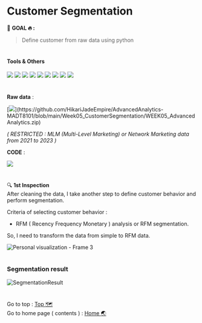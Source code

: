 # Customer Segmentation
:round_pushpin: **GOAL :fire: :**
> Define customer from raw data using python

# <h4>Tools & Others</h4>

[![](https://img.shields.io/badge/code-python3.10-green?style=f?style=flat-square&logo=python&logoColor=white&color=2bbc8a)](https://www.python.org/)
[![](https://img.shields.io/badge/tools-jupyter-orange?style=f?style=flat-square&logo=jupyter&logoColor=white)](https://jupyter.org/)
[![](https://img.shields.io/badge/tools-VSCode-blue?style=f?style=flat-square&logo=visualstudiocode&logoColor=white)](https://code.visualstudio.com/)
[![](https://img.shields.io/badge/tools-Pandas-green?style=f?style=flat-square&logo=pandas&logoColor=white&color=2bbc8a)](https://pandas.pydata.org/)
[![](https://img.shields.io/badge/tools-SkLearn-green?style=f?style=flat-square&logo=scikitlearn&logoColor=white&color=2bbc8a)](https://scikit-learn.org/stable/)
[![](https://img.shields.io/badge/ML-KMeans-green?style=f?style=flat-square&logo=scikitlearn&logoColor=white&color=2bbc8a)](https://scikit-learn.org/stable/)
[![](https://img.shields.io/badge/OS-Mac-green?style=f?style=flat-square&logo=macos&logoColor=white)](https://www.apple.com/macos/ventura/)
[![](https://img.shields.io/badge/OS-Windows-green?style=f?style=flat-square&logo=windows&logoColor=white)](https://www.microsoft.com/)
[![](https://img.shields.io/badge/Git_Update-12_Jul_2023-brightgreen?style=f?style=flat-square&logo=github&logoColor=white)](https://github.com/)

#
**Raw data** : <br>

[![](https://img.shields.io/badge/Git-.CSV-rgb(208,211,212)?style=f?style=flat-square&logo=github&logoColor=white)](https://github.com/HikariJadeEmpire/AdvancedAnalytics-MADT8101/blob/main/Week05_CustomerSegmentation/WEEK05_AdvancedAnalytics.zip)

*( RESTRICTED : MLM (Multi-Level Marketing) or Network Marketing data from 2021 to 2023 )*

**CODE** : <br>

[![](https://colab.research.google.com/assets/colab-badge.svg)](https://colab.research.google.com/github/HikariJadeEmpire/AdvancedAnalytics-MADT8101/blob/main/Week05_CustomerSegmentation/week5-Segmentation.ipynb)

#

:mag: **1st Inspection** <br>
After cleaning the data, I take another step to define customer behavior and perform segmentation. <br>

Criteria of selecting customer behavior : 
- RFM ( Recency Frequency Monetary ) analysis or RFM segmentation.

So, I need to transform the data from simple to RFM data.

![Personal visualization - Frame 3](https://github.com/HikariJadeEmpire/AdvancedAnalytics-MADT8101/assets/118663358/7efb599c-981c-4f88-8676-770a4e0c10a2)

# <h3>Segmentation result</h3>

![SegmentationResult](https://github.com/HikariJadeEmpire/AdvancedAnalytics-MADT8101/assets/118663358/aa4575ff-f9c5-41e0-b7e8-f6905aa025e8)


#
Go to top : [Top :world_map:](https://github.com/HikariJadeEmpire/AdvancedAnalytics-MADT8101/blob/main/Week05_CustomerSegmentation/week05.md#customer-segmentation) <br>
Go to home page ( contents ) : 
[Home :earth_asia:](https://github.com/HikariJadeEmpire/AdvancedAnalytics-MADT8101#advancedanalytics-madt8101)
